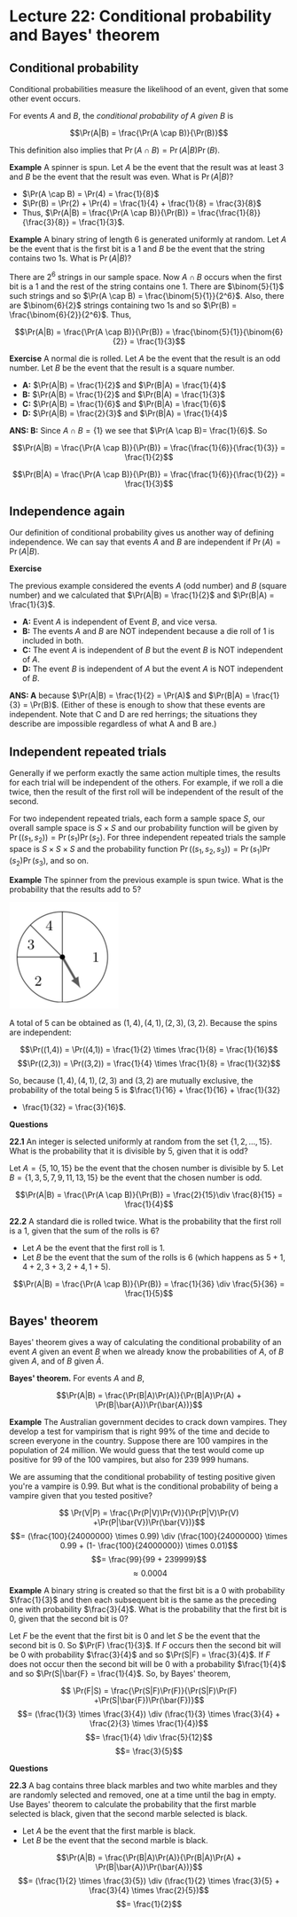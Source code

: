 # Lecture 22: Conditional probability and Bayes' theorem

## Conditional probability

Conditional probabilities measure the likelihood of an event, given that some
other event occurs.

For events _A_ and _B_, the _conditional probability of A given B_ is

$$\Pr(A|B) = \frac{\Pr(A \cap B)}{\Pr(B)}$$

This definition also implies that $\Pr(A \cap B) = \Pr(A|B)\Pr(B)$.

**Example** A spinner is spun. Let _A_ be the event that the result was at least
3 and _B_ be the event that the result was even. What is $\Pr(A|B)$?

- $\Pr(A \cap B) = \Pr(4) = \frac{1}{8}$
- $\Pr(B) = \Pr(2) + \Pr(4) = \frac{1}{4} + \frac{1}{8} = \frac{3}{8}$
- Thus, $\Pr(A|B) = \frac{\Pr(A \cap B)}{\Pr(B)} =
  \frac{\frac{1}{8}}{\frac{3}{8}} = \frac{1}{3}$.

**Example** A binary string of length 6 is generated uniformly at random. Let
_A_ be the event that is the first bit is a 1 and _B_ be the event that the
string contains two 1s. What is $\Pr(A|B)$?

There are $2^6$ strings in our sample space. Now $A \cap B$ occurs when the
first bit is a 1 and the rest of the string contains one 1. There are
$\binom{5}{1}$ such strings and so $\Pr(A \cap B) = \frac{\binom{5}{1}}{2^6}$.
Also, there are $\binom{6}{2}$ strings containing two 1s and so $\Pr(B) =
\frac{\binom{6}{2}}{2^6}$. Thus,

$$\Pr(A|B) = \frac{\Pr(A \cap B)}{\Pr(B)} = \frac{\binom{5}{1}}{\binom{6}{2}} =
\frac{1}{3}$$

**Exercise** A normal die is rolled. Let _A_ be the event that the result is an
odd number. Let _B_ be the event that the result is a square number.

- **A:** $\Pr(A|B) = \frac{1}{2}$ and $\Pr(B|A) = \frac{1}{4}$
- **B:** $\Pr(A|B) = \frac{1}{2}$ and $\Pr(B|A) = \frac{1}{3}$
- **C:** $\Pr(A|B) = \frac{1}{6}$ and $\Pr(B|A) = \frac{1}{6}$
- **D:** $\Pr(A|B) = \frac{2}{3}$ and $\Pr(B|A) = \frac{1}{4}$

**ANS: B:** Since $A \cap B = \{1\}$ we see that $\Pr(A \cap B)= \frac{1}{6}$.
So

$$\Pr(A|B) = \frac{\Pr(A \cap B)}{\Pr(B)} = \frac{\frac{1}{6}}{\frac{1}{3}} =
\frac{1}{2}$$

$$\Pr(B|A) = \frac{\Pr(A \cap B)}{\Pr(B)} = \frac{\frac{1}{6}}{\frac{1}{2}} =
\frac{1}{3}$$

## Independence again

Our definition of conditional probability gives us another way of defining
independence. We can say that events _A_ and _B_ are independent if $\Pr(A) =
\Pr(A|B)$.

**Exercise**

The previous example considered the events _A_ (odd number) and _B_ (square
number) and we calculated that $\Pr(A|B) = \frac{1}{2}$ and $\Pr(B|A) =
\frac{1}{3}$.

- **A:** Event _A_ is independent of Event _B_, and vice versa.
- **B:** The events _A_ and _B_ are NOT independent because a die roll of 1 is
  included in both.
- **C:** The event _A_ is independent of _B_ but the event _B_ is NOT
  independent of _A_.
- **D:** The event _B_ is independent of _A_ but the event _A_ is NOT
  independent of _B_.

**ANS: A** because $\Pr(A|B) = \frac{1}{2} = \Pr(A)$ and $\Pr(B|A) = \frac{1}{3}
= \Pr(B)$. (Either of these is enough to show that these events are independent.
Note that C and D are red herrings; the situations they describe are impossible
regardless of what A and B are.)

## Independent repeated trials

Generally if we perform exactly the same action multiple times, the results for
each trial will be independent of the others. For example, if we roll a die
twice, then the result of the first roll will be independent of the result of
the second.

For two independent repeated trials, each form a sample space _S_, our overall
sample space is $S \times S$ and our probability function will be given by
$\Pr((s_1, s_2)) = \Pr(s_1)\Pr(s_2)$. For three independent repeated trials the
sample space is $S \times S \times S$ and the probability function $\Pr((s_1,
s_2, s_3)) = \Pr(s_1)\Pr(s_2)\Pr(s_3)$, and so on.

**Example** The spinner from the previous example is spun twice. What is the
probability that the results add to 5?

![](images/L22-P10.png)

A total of 5 can be obtained as $(1,4), (4,1), (2,3), (3,2)$. Because the spins
are independent:

$$\Pr((1,4)) = \Pr((4,1)) = \frac{1}{2} \times \frac{1}{8} = \frac{1}{16}$$
$$\Pr((2,3)) = \Pr((3,2)) = \frac{1}{4} \times \frac{1}{8} = \frac{1}{32}$$

So, because $(1,4), (4,1), (2,3)$ and $(3,2)$ are mutually exclusive, the
probability of the total being 5 is $\frac{1}{16} + \frac{1}{16} + \frac{1}{32}
+ \frac{1}{32} = \frac{3}{16}$.

**Questions**

**22.1** An integer is selected uniformly at random from the set $\{1,2,\dots,
15\}$. What is the probability that it is divisible by 5, given that it is odd?

Let $A = \{5,10,15\}$ be the event that the chosen number is divisible by 5. Let
$B = \{1,3,5,7,9,11,13,15\}$ be the event that the chosen number is odd.

$$\Pr(A|B) = \frac{\Pr(A \cap B)}{\Pr(B)} = \frac{2}{15}\div \frac{8}{15} =
\frac{1}{4}$$

**22.2** A standard die is rolled twice. What is the probability that the first
roll is a 1, given that the sum of the rolls is 6?

- Let _A_ be the event that the first roll is 1.
- Let _B_ be the event that the sum of the rolls is 6 (which happens as $5+1,
  4+2, 3+3, 2+4, 1+5$).

$$\Pr(A|B) = \frac{\Pr(A \cap B)}{\Pr(B)} = \frac{1}{36} \div \frac{5}{36} =
\frac{1}{5}$$

## Bayes' theorem

Bayes' theorem gives a way of calculating the conditional probability of an
event _A_ given an event _B_ when we already know the probabilities of _A_, of
_B_ given _A_, and of _B_ given $\bar{A}$.

**Bayes' theorem.** For events _A_ and _B_,

$$\Pr(A|B) = \frac{\Pr(B|A)\Pr(A)}{\Pr(B|A)\Pr(A) +
\Pr(B|\bar{A})\Pr(\bar{A})}$$

**Example** The Australian government decides to crack down vampires. They
develop a test for vampirism that is right 99% of the time and decide to screen
everyone in the country. Suppose there are 100 vampires in the population of 24
million. We would guess that the test would come up positive for 99 of the 100
vampires, but also for 239 999 humans.

We are assuming that the conditional probability of testing positive given
you're a vampire is 0.99. But what is the conditional probability of being a
vampire given that you tested positive?

$$ \Pr(V|P) = \frac{\Pr(P|V)\Pr(V)}{\Pr(P|V)\Pr(V)
+\Pr(P|\bar{V})\Pr(\bar{V})}$$
$$= (\frac{100}{24000000} \times 0.99) \div (\frac{100}{24000000} \times 0.99 + (1-
\frac{100}{24000000}) \times 0.01)$$
$$= \frac{99}{99 + 239999}$$
$$\approx 0.0004$$

**Example** A binary string is created so that the first bit is a 0 with
probability $\frac{1}{3}$ and then each subsequent bit is the same as the
preceding one with probability $\frac{3}{4}$. What is the probability that the
first bit is 0, given that the second bit is 0?

Let _F_ be the event that the first bit is 0 and let _S_ be the event that the
second bit is 0. So $\Pr(F) \frac{1}{3}$. If _F_ occurs then the second bit will
be 0 with probability $\frac{3}{4}$ and so $\Pr(S|F) = \frac{3}{4}$. If _F_ does
not occur then the second bit will be 0 with a probability $\frac{1}{4}$ and so
$\Pr(S|\bar{F} = \frac{1}{4}$. So, by Bayes' theorem,

$$ \Pr(F|S) = \frac{\Pr(S|F)\Pr(F)}{\Pr(S|F)\Pr(F)
+\Pr(S|\bar{F})\Pr(\bar{F})}$$
$$= (\frac{1}{3} \times \frac{3}{4}) \div (\frac{1}{3} \times \frac{3}{4} +
\frac{2}{3} \times \frac{1}{4})$$
$$= \frac{1}{4} \div \frac{5}{12}$$
$$= \frac{3}{5}$$

**Questions**

**22.3** A bag contains three black marbles and two white marbles and they are
randomly selected and removed, one at a time until the bag in empty. Use Bayes'
theorem to calculate the probability that the first marble selected is black,
given that the second marble selected is black.

- Let _A_ be the event that the first marble is black.
- Let _B_ be the event that the second marble is black.

$$\Pr(A|B) = \frac{\Pr(B|A)\Pr(A)}{\Pr(B|A)\Pr(A) +
\Pr(B|\bar{A})\Pr(\bar{A})}$$
$$= (\frac{1}{2} \times \frac{3}{5}) \div (\frac{1}{2} \times \frac{3}{5} +
\frac{3}{4} \times \frac{2}{5})$$
$$= \frac{1}{2}$$
